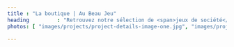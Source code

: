 ```yaml
---
title : "La boutique | Au Beau Jeu"
heading         : "Retrouvez notre sélection de <span>jeux de société</span> et jeux de carte à collectionner"
photos: [ "images/projects/project-details-image-one.jpg", "images/projects/project-details-image-one.jpg" ]

---
```

